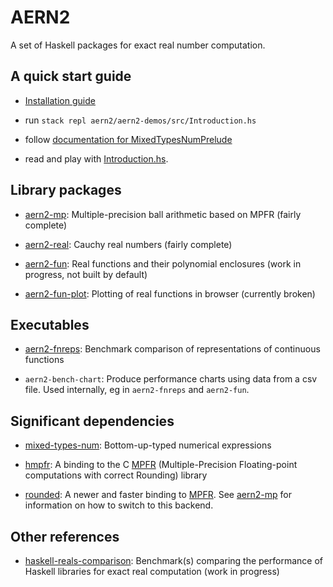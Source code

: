 # AERN2

A set of Haskell packages for exact real number computation.

## A quick start guide

  * [Installation guide](docs/install.md)

  * run `stack repl aern2/aern2-demos/src/Introduction.hs`

  * follow [documentation for MixedTypesNumPrelude](https://michalkonecny.github.io/mixed-types-num/MixedTypesNumPrelude.html)

  * read and play with [Introduction.hs](aern2-demos/src/Introduction.hs).

## Library packages

  * [aern2-mp](http://michalkonecny.github.io/aern2/aern2-mp-0.1.0.0/): Multiple-precision ball arithmetic based on MPFR (fairly complete)

  * [aern2-real](http://michalkonecny.github.io/aern2/aern2-real-0.1.0.0/): Cauchy real numbers (fairly complete)

  * [aern2-fun](http://michalkonecny.github.io/aern2/aern2-fun-0.1.0.0/): Real functions and their polynomial enclosures (work in progress, not built by default)

  * [aern2-fun-plot](http://michalkonecny.github.io/aern2/aern2-fun-plot-0.1.0.0/): Plotting of real functions in browser (currently broken)

## Executables

  * [aern2-fnreps](https://github.com/michalkonecny/aern2/tree/master/aern2-fnreps): Benchmark comparison of representations of continuous functions

  * `aern2-bench-chart`: Produce performance charts using data from a csv file.  Used internally, eg in `aern2-fnreps` and `aern2-fun`.

## Significant dependencies

  * [mixed-types-num](https://michalkonecny.github.io/mixed-types-num/MixedTypesNumPrelude.html):
    Bottom-up-typed numerical expressions

  * [hmpfr](https://hackage.haskell.org/package/hmpfr):
    A binding to the C [MPFR](http://www.mpfr.org/) (Multiple-Precision Floating-point computations with correct Rounding) library

  * [rounded](https://github.com/michalkonecny/rounded):
    A newer and faster binding to [MPFR](http://www.mpfr.org/).
    See [aern2-mp](http://michalkonecny.github.io/aern2/aern2-mp-0.1.0.0/) for information on how to switch to this backend.

## Other references

  * [haskell-reals-comparison](https://github.com/michalkonecny/haskell-reals-comparison/):
    Benchmark(s) comparing the performance of Haskell libraries for exact real computation (work in progress)
